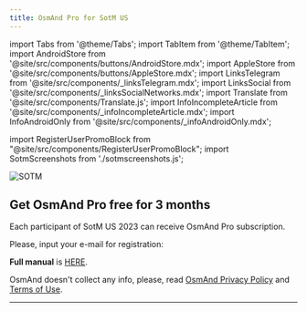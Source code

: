 ```yaml
---
title: OsmAnd Pro for SotM US
---
```


import Tabs from '@theme/Tabs';
import TabItem from '@theme/TabItem';
import AndroidStore from '@site/src/components/buttons/AndroidStore.mdx';
import AppleStore from '@site/src/components/buttons/AppleStore.mdx';
import LinksTelegram from '@site/src/components/_linksTelegram.mdx';
import LinksSocial from '@site/src/components/_linksSocialNetworks.mdx';
import Translate from '@site/src/components/Translate.js';
import InfoIncompleteArticle from '@site/src/components/_infoIncompleteArticle.mdx';
import InfoAndroidOnly from '@site/src/components/_infoAndroidOnly.mdx';

import RegisterUserPromoBlock from "@site/src/components/RegisterUserPromoBlock";
import SotmScreenshots from './sotmscreenshots.js';



![SOTM](@site/static/img/promo/sotmus/sotmus_1.png)

## Get OsmAnd Pro free for 3 months 

Each participant of SotM US 2023 can receive OsmAnd Pro subscription.

Please, input your e-mail for registration:

<RegisterUserPromoBlock  promoKey='sotmus2023'/>

**Full manual** is [HERE](https://osmand.net/promo/instruction#english-version).

<SotmScreenshots />

OsmAnd doesn't collect any info, please, read [OsmAnd Privacy Policy](https://osmand.net/docs/legal/privacy-policy) and [Terms of Use](https://osmand.net/docs/legal/terms-of-use).

_________________


<LinksSocial/>
<LinksTelegram/>